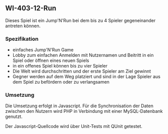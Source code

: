 ## WI-403-12-Run
Dieses Spiel ist ein Jump'N'Run bei dem bis zu 4 Spieler gegeneinander antreten können.

### Spezifikation
- einfaches Jump'N'Run Game
- Lobby zum einfachen Anmelden mit Nutzernamen und Beitritt in ein Spiel oder öffnen eines neuen Spiels
- in ein offenes Spiel können bis zu vier Spieler
- Die Welt wird durchschritten und der erste Spieler am Ziel gewinnt
- Gegner werden auf dem Weg platziert und sind in der Lage Spieler aus dem Spiel zu befördern oder zu verlangsamen

### Umsetzung
Die Umsetzung erfolgt in Javascript. Für die Synchronisation der Daten zwischen den Nutzern wird PHP in Verbindung mit einer MySQL-Datenbank genutzt.

Der Javascript-Quellcode wird über Unit-Tests mit QUnit getestet.